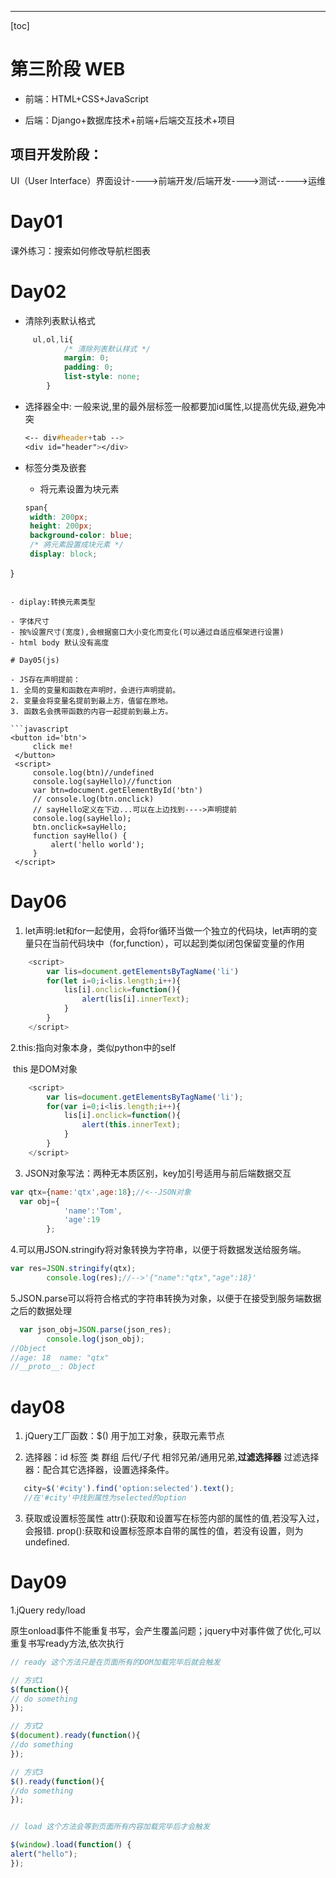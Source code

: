 ---
[toc]


# 第三阶段 WEB

- 前端：HTML+CSS+JavaScript    

- 后端：Django+数据库技术+前端+后端交互技术+项目  



## 项目开发阶段：
UI（User Interface）界面设计---->前端开发/后端开发---->测试----->运维



# Day01
课外练习：搜索如何修改导航栏图表

# Day02
- 清除列表默认格式
```css
     ul,ol,li{
            /* 清除列表默认样式 */
            margin: 0;
            padding: 0;
            list-style: none;
        }
```

- 选择器全中:
	一般来说,<body>里的最外层标签一般都要加id属性,以提高优先级,避免冲突
	
	```css
	<-- div#header+tab -->
	<div id="header"></div>
	```
	
- 标签分类及嵌套
   - 将元素设置为块元素
   ```css
   span{
    width: 200px;
    height: 200px;
    background-color: blue;
    /* 將元素設置成块元素 */
    display: block;
}
   ```
   
   - diplay:转换元素类型

- 字体尺寸
   - 按%设置尺寸(宽度),会根据窗口大小变化而变化(可以通过自适应框架进行设置)
   - html body 默认没有高度

# Day05(js)

- JS存在声明提前：
   1. 全局的变量和函数在声明时，会进行声明提前。
   2. 变量会将变量名提前到最上方，值留在原地。
   3. 函数名会携带函数的内容一起提前到最上方。

```javascript
  <button id='btn'>
        click me!
    </button>
    <script>
        console.log(btn)//undefined
        console.log(sayHello)//function
        var btn=document.getElementById('btn')
        // console.log(btn.onclick)
        // sayHello定义在下边...可以在上边找到---->声明提前
        console.log(sayHello);
        btn.onclick=sayHello;
        function sayHello() {
            alert('hello world');
        }
    </script>
```

# Day06

1. let声明:let和for一起使用，会将for循环当做一个独立的代码块，let声明的变量只在当前代码块中（for,function），可以起到类似闭包保留变量的作用
```javascript
    <script>
        var lis=document.getElementsByTagName('li')
        for(let i=0;i<lis.length;i++){
            lis[i].onclick=function(){
                alert(lis[i].innerText);
            }
        }
    </script>
```

2.this:指向对象本身，类似python中的self

​	this 是DOM对象

```javascript
    <script>
        var lis=document.getElementsByTagName('li');
        for(var i=0;i<lis.length;i++){
            lis[i].onclick=function(){
                alert(this.innerText);
            }
        }
    </script>
```

3. JSON对象写法：两种无本质区别，key加引号适用与前后端数据交互

```javascript
var qtx={name:'qtx',age:18};//<--JSON对象
  var obj={
            'name':'Tom',
            'age':19
        };
```

4.可以用JSON.stringify将对象转换为字符串，以便于将数据发送给服务端。

```javascript
var res=JSON.stringify(qtx);
        console.log(res);//-->'{"name":"qtx","age":18}'
```

5.JSON.parse可以将符合格式的字符串转换为对象，以便于在接受到服务端数据之后的数据处理

```javascript
  var json_obj=JSON.parse(json_res);
        console.log(json_obj);
//Object
//age: 18  name: "qtx"
//__proto__: Object
```

# day08
1. jQuery工厂函数：$()
	用于加工对象，获取元素节点
	
2. 选择器：id 标签 类 群组  后代/子代  相邻兄弟/通用兄弟,**过滤选择器**
	过滤选择器：配合其它选择器，设置选择条件。
```javascript
   city=$('#city').find('option:selected').text();
   //在'#city'中找到属性为selected的option
```
3. 获取或设置标签属性
    attr():获取和设置写在标签内部的属性的值,若没写入过，会报错.
    prop():获取和设置标签原本自带的属性的值，若没有设置，则为undefined.



# Day09
1.jQuery   redy/load

原生onload事件不能重复书写，会产生覆盖问题；jquery中对事件做了优化,可以重复书写ready方法,依次执行

```javascript
// ready 这个方法只是在页面所有的DOM加载完毕后就会触发

// 方式1
$(function(){ 
// do something 
}); 

// 方式2
$(document).ready(function(){ 
//do something 
});

// 方式3
$().ready(function(){ 
//do something 
});


// load 这个方法会等到页面所有内容加载完毕后才会触发

$(window).load(function() { 
alert("hello"); 
}); 
```